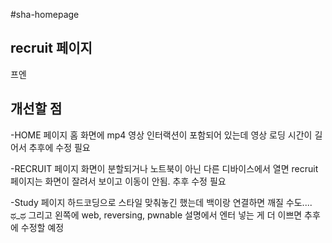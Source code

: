#sha-homepage

## recruit 페이지
프엔

## 개선할 점
-HOME 페이지
홈 화면에 mp4 영상 인터랙션이 포함되어 있는데
영상 로딩 시간이 길어서 추후에 수정 필요

-RECRUIT 페이지
화면이 분할되거나 노트북이 아닌 다른 디바이스에서 열면
recruit 페이지는 화면이 잘려서 보이고 이동이 안됨. 
추후 수정 필요

-Study 페이지
하드코딩으로 스타일 맞춰놓긴 했는데 백이랑 연결하면
깨질 수도....
ಥ_ಥ
그리고 왼쪽에 web, reversing, pwnable 설명에서 엔터 넣는 게 더 이쁘면
추후에 수정할 예정
